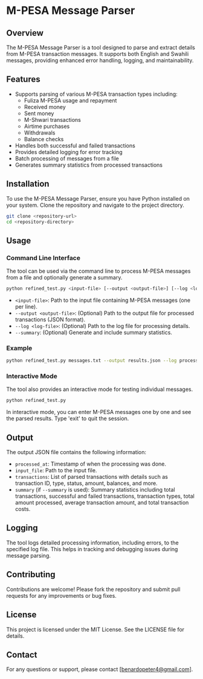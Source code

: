 # M-PESA Message Parser

## Overview

The M-PESA Message Parser is a tool designed to parse and extract details from M-PESA transaction messages. It supports both English and Swahili messages, providing enhanced error handling, logging, and maintainability.

## Features

- Supports parsing of various M-PESA transaction types including:
  - Fuliza M-PESA usage and repayment
  - Received money
  - Sent money
  - M-Shwari transactions
  - Airtime purchases
  - Withdrawals
  - Balance checks
- Handles both successful and failed transactions
- Provides detailed logging for error tracking
- Batch processing of messages from a file
- Generates summary statistics from processed transactions

## Installation

To use the M-PESA Message Parser, ensure you have Python installed on your system. Clone the repository and navigate to the project directory.

```bash
git clone <repository-url>
cd <repository-directory>
```

## Usage

### Command Line Interface

The tool can be used via the command line to process M-PESA messages from a file and optionally generate a summary.

```bash
python refined_test.py <input-file> [--output <output-file>] [--log <log-file>] [--summary]
```

- `<input-file>`: Path to the input file containing M-PESA messages (one per line).
- `--output <output-file>`: (Optional) Path to the output file for processed transactions (JSON format).
- `--log <log-file>`: (Optional) Path to the log file for processing details.
- `--summary`: (Optional) Generate and include summary statistics.

### Example

```bash
python refined_test.py messages.txt --output results.json --log process.log --summary
```

### Interactive Mode

The tool also provides an interactive mode for testing individual messages.

```bash
python refined_test.py
```

In interactive mode, you can enter M-PESA messages one by one and see the parsed results. Type 'exit' to quit the session.

## Output

The output JSON file contains the following information:

- `processed_at`: Timestamp of when the processing was done.
- `input_file`: Path to the input file.
- `transactions`: List of parsed transactions with details such as transaction ID, type, status, amount, balances, and more.
- `summary` (if `--summary` is used): Summary statistics including total transactions, successful and failed transactions, transaction types, total amount processed, average transaction amount, and total transaction costs.

## Logging

The tool logs detailed processing information, including errors, to the specified log file. This helps in tracking and debugging issues during message parsing.

## Contributing

Contributions are welcome! Please fork the repository and submit pull requests for any improvements or bug fixes.

## License

This project is licensed under the MIT License. See the LICENSE file for details.

## Contact

For any questions or support, please contact [benardopeter4@gmail.com].
